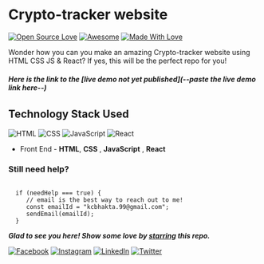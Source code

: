 # Crypto-tracker website 
[![Open Source Love](https://badges.frapsoft.com/os/v2/open-source.svg?v=103)](https://github.com/KailashJS)
[![Awesome](https://cdn.rawgit.com/sindresorhus/awesome/d7305f38d29fed78fa85652e3a63e154dd8e8829/media/badge.svg)](https://github.com/KailashJS) [![Made With Love](https://img.shields.io/badge/Made%20With-Love-orange.svg)](https://github.com/KailashJS)

Wonder how you can you make an amazing Crypto-tracker website using HTML CSS JS & React? If yes, this will be the perfect repo for you!

###### **Here is the link to the [live demo not yet published](--paste the live demo link here--)**


## Technology Stack Used

![HTML](https://img.shields.io/badge/frontend-html-orange.svg?logo=html5&style=flat-square) 
![CSS](https://img.shields.io/badge/frontend-css-yellowgreen.svg?logo=css3&style=flat-square)
![JavaScript](https://img.shields.io/badge/frontend-javascript-blue.svg?logo=javascript&style=flat-square)
![React](https://img.shields.io/badge/frontend-react-red.svg?logo=react&style=flat-square)


- Front End - **HTML**, **CSS** , **JavaScript** , **React** 

### Still need help?

```

  if (needHelp === true) {
     // email is the best way to reach out to me!
     const emailId = "kcbhakta.99@gmail.com";
     sendEmail(emailId);
  }

```

***Glad to see you here! Show some love by [starring](https://github.com/KailashJS/crypto-tracker-react) this repo.***


[![Facebook](https://img.shields.io/static/v1.svg?label=connect&message=@kailash&color=grey&logo=facebook&style=flat&logoColor=white&colorA=blue)](https://www.facebook.com/kailashchandra.bhakta.5/)  [![Instagram](https://img.shields.io/static/v1.svg?label=follow&message=@kailash&color=grey&logo=instagram&style=flat&logoColor=white&colorA=blue)](https://www.instagram.com/bhaktakailashchandra/) [![LinkedIn](https://img.shields.io/static/v1.svg?label=connect&message=@kailash&color=grey&logo=linkedin&style=flat&logoColor=white&colorA=blue)](https://www.linkedin.com/in/kailashchandrabhakta/) [![Twitter](https://img.shields.io/static/v1.svg?label=follow&message=@kailash&color=grey&logo=twitter&style=flat&logoColor=white&colorA=blue)](https://twitter.com/BhaktaKailash)
